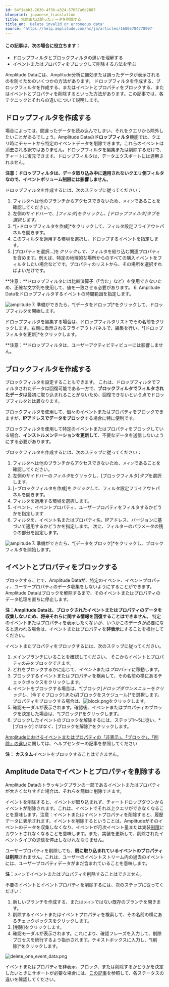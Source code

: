 ```yaml
---
id: 64f1abb3-2630-4f3b-a324-57657a6d2887
blueprint: japanese_translation
title: 無効または誤ったデータを削除する
title_en: 'Delete invalid or erroneous data'
source: 'https://help.amplitude.com/hc/ja/articles/16805784778907'
---
```

#### この記事は、次の場合に役立ちます：

* ドロップフィルタとブロックフィルタの違いを理解する
* イベントまたはプロパティをブロックして削除する方法を学ぶ

Amplitude Dataには、Amplitude分析に無効または誤ったデータが表示されるのを防ぐためのいくつかの方法があります。 ドロップフィルタを作成する、ブロックフィルタを作成する、またはイベントとプロパティをブロックする、またはイベントとプロパティを削除するといった方法があります。この記事では、各テクニックとそれらの違いについて説明します。

## ドロップフィルタを作成する

場合によっては、間違ったデータを読み込んでしまい、それをクエリから除外したいことがあるでしょう。Amplitude Dataの**ドロップフィルタ**機能では、クエリ時にチャートから特定のイベントデータを削除できます。これらのイベントは消去される訳ではありません。ドロップフィルタを編集または削除するだけで、チャートに復元できます。ドロップフィルタは、データエクスポートには適用されません。

**注意：**ドロップフィルタは、データ取り込み中に適用されないクエリ側フィルタなので、イベントボリューム制限には**影響しません**。

ドロップフィルタを作成するには、次のステップに従ってください：

1. フィルタへは他のブランチからアクセスできないため、`メイン`であることを確認してください。
2. 左側のサイドバーで、*[フィルタ]*をクリックし、[ドロップフィルタ]タブを*選択します。*
3. *[+ドロップフィルタを作成]*をクリックして、フィルタ設定フライアウトパネルを開きます。
4. このフィルタを適用する環境を選択し、ドロップするイベントを指定します。
5. [プロパティを選択…]を*クリックして*、フィルタを絞り込む関連プロパティを含めます。例えば、特定の地理的な場所からのすべての購入イベントをフィルタしたい場合などです。プロパティのリストから、その場所を選択すればよいだけです。  
  
**注意：**ドロップフィルタには比較演算子（「含む」など）を使用できないため、正確な文字列を使用して、値を一致させる必要があります。
6. Amplitude Dataをドロップフィルタするイベントの時間範囲を指定します。  
  
![amplitude](/docs/output/img/jp/amplitude.png)
7. 準備ができたら、*[データをドロップ]*をクリックして、ドロップフィルタを開始します。

ドロップフィルタを編集する場合は、ドロップフィルタリストでその名前をクリックします。右側に表示されるフライアウトパネルで、編集を行い、*[ドロップフィルタを更新]*をクリックします。

**注意：**ドロップフィルタは、ユーザーアクティビティビューには影響しません。

## ブロックフィルタを作成する

ブロックフィルタを設定することもできます。 これは、ドロップフィルタでフィルタされたデータは回復可能である一方で、**ブロックフィルタでフィルタされたデータは**最初に取り込まれることがないため、回復できないという点でドロップフィルタとは異なります。

ブロックフィルタを使用して、個々のイベントまたはプロパティをブロックできますが、**IPアドレスでデータをブロック**する場合に特に便利です。

ブロックフィルタを使用して特定のイベントまたはプロパティをブロックしている場合、**インストルメンテーションを更新して**、不要なデータを送信しないようにする必要があります。

ブロックフィルタを作成するには、次のステップに従ってください：

1. フィルタへは他のブランチからアクセスできないため、`メイン`であることを確認してください。
2. 左側のサイドバーの*フィルタ*をクリックし、[ブロックフィルタ]*タブ*を選択します。
3. [+ブロックフィルタを作成]を*クリックして*、フィルタ設定フライアウトパネルを開きます。
4. フィルタを適用する環境を選択します。
5. イベント、イベントプロパティ、ユーザープロパティをフィルタするかどうかを指定します
6. フィルタを、イベント名またはプロパティ名、IPアドレス、バージョンに基づいて適用するかどうかを指定します。 次に、フィルターのパラメータの残りの部分を設定します。  
  
![amplitude](/docs/output/img/jp/amplitude.png)
7. 準備ができたら、*[データをブロック]*をクリックし、ブロックフィルタを開始します。

## イベントとプロパティをブロックする

ブロックすることで、Amplitude Dataが、特定のイベント、イベントプロパティ、ユーザープロパティのデータ収集をしないようにすることができます。Amplitude Dataはブロックを解除するまで、そのイベントまたはプロパティのデータ処理を直ちに停止します。

**注：**Amplitude Dataは、ブロックされたイベントまたはプロパティのデータを収集しないため、**将来それらに関する**情報を**回復することはできません**。 特定のイベントまたはプロパティを表示したくないが、いつかこのデータが必要になると思われる場合は、イベントまたはプロパティを**非表示**にすることを検討してください。

イベントまたプロパティをブロックするには、次のステップに従ってください。

1. メインブランチにいることを確認してください。 そこからイベントとプロパティのみをブロックできます。
2. どれをブロックするかに応じて、*イベント*または*プロパティ*に移動します。
3. ブロックするイベントまたはプロパティを検索して、その名前の横にあるチェックボックスをクリックします。
4. イベントをブロックする場合は、*[ブロック]*ドロップダウンメニューをクリックし、*[今すぐブロック]*または*[ブロックをスケジュール]*を選択します。 プロパティをブロックする場合は、![block.png](/docs/output/img/jp/block-png.png)をクリックします。
5. 確認モーダルが表示されます。確認後、イベントまたはプロパティのブロックを決定した場合は、*[ブロック]*をクリックします。
6. ブロックしたイベントのブロックを解除するには、ステップ1～5に従い、*[ブロック]*ではなく、*[ブロックを解除]*をクリックします。

[Amplitudeにおけるイベントまたはプロパティの「非表示」、「ブロック」、「削除」の違い](https://help.amplitude.com/hc/en-us/articles/360059279291-FAQ-What-s-the-difference-between-hiding-blocking-and-deleting-an-event-or-property-)に関しては、ヘルプセンターの記事を参照してください

**注：** **カスタム**イベントをブロックすることはできません。

## Amplitude Dataでイベントとプロパティを削除する

Amplitude Dataのトラッキングプランの一部であるイベントまたはプロパティが大きくなりすぎた場合は、それらを簡単に削除できます。

イベントを削除すると、イベントが取り込まれず、チャートドロップダウンからイベントが削除されます。これは、イベントでそれ以上クエリができなくなることを意味します。注意：イベントまたはイベントプロパティを削除すると、履歴データに表示されます。イベントを削除するということは、Amplitudeがそのイベントのデータを収集しなくなり、イベントが月次イベント量または実装[制限](https://help.amplitude.com/hc/en-us/articles/115002923888)にカウントされなくなることを意味します。また、実装を更新して、削除されたイベントタイプの送信を停止しなけれななりません。

ユーザープロパティを削除しても、**既に取り込まれているイベントのプロパティは削除**されません。これは、ユーザーのイベントストリーム内の過去のイベントには、ユーザープロパティデータがまだ含まれていることを意味します。

**注：**`メイン`でイベントまたはプロパティを削除することはできません。

不要のイベントとイベントプロパティを削除するには、次のステップに従ってください：

1. 新しいブランチを作成する、または`メイン`ではない既存のブランチを開きます。
2. 削除するイベントまたはイベントプロパティを検索して、その名前の横にあるチェックボックスをクリックします。
3. [削除]をクリックします。
4. 確認モーダルが表示されます。これにより、確認フレーズを入力して、削除プロセスを続行するよう指示されます。テキストボックスに入力し、*[削除]*をクリックします。

![delete_one_event_data.png](/docs/output/img/jp/delete-one-event-data-png.png)

イベントまたはプロパティを非表示、ブロック、または削除するかどうかを決定したいときにサポートが必要な場合には、[この記事](https://help.amplitude.com/hc/en-us/articles/360059279291-FAQ-What-s-the-difference-between-hiding-blocking-and-deleting-an-event-or-property-)を参照して、各ステータスの違いを確認してください。
